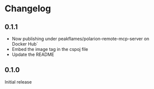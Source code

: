 # Changelog

## 0.1.1

- Now publishing under peakflames/polarion-remote-mcp-server on Docker Hub`
- Embed the image tag in the cspoj file
- Update the README

## 0.1.0

Initial release
